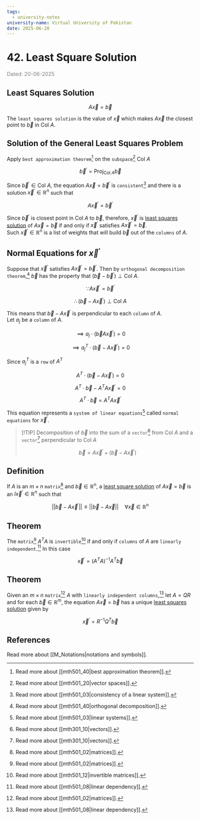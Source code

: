 ```yaml
---
tags:
  - university-notes
university-name: Virtual University of Pakistan
date: 2025-06-20
---
```


# 42. Least Square Solution

<span style="color: gray;">Dated: 20-06-2025</span>

## Least Squares Solution

$$A \vec x = \vec b$$

The `least squares solution` is the value of $\vec x$ which makes $A \vec x$ the closest point to $\vec b$ in $\text{Col } A$.

## Solution of the General Least Squares Problem

Apply `best approximation theorem`[^1] on the `subspace`[^2] $\text{Col }A$

$$\vec b^\prime = \text{Proj}_{\text{Col }A} \vec b$$

Since $\vec b^\prime \in \text{Col } A$, the equation $A \vec x = \vec b^\prime$ is `consistent`[^3] and there is a solution $\vec x^\prime \in \mathbb R^n$ such that  

$$A \vec x^\prime = \vec b^\prime$$

Since $\vec b^\prime$ is closest point in $\text{Col }A$ to $\vec b$, therefore, $\vec x^\prime$ is [least squares solution](#least-squares-solution) of $A \vec x = \vec b$ if and only if $\vec x^\prime$ satisfies $A \vec x^\prime = \vec b$.  
Such $\vec x^\prime \in \mathbb R^n$ is a list of weights that will build $\vec b$ out of the `columns` of $A$.

## Normal Equations for $\vec x^\prime$

Suppose that $\vec x^\prime$ satisfies $A \vec x^\prime = \vec b^\prime$. Then by `orthogonal decomposition theorem`,[^4] $\vec b$ has the property that $(\vec b - \vec b^\prime) \perp \text{Col }A$.  

$$\because A \vec x^\prime = \vec b^\prime$$

$$\therefore (\vec b - A \vec x^\prime) \perp \text{Col } A$$

This means that $\vec b - A \vec x^\prime$ is perpendicular to each `column` of $A$.  
Let $a_j$ be a `column` of $A$.  

$$\implies a_j \cdot (\vec bA \vec x^\prime) = 0$$

$$\implies a_j^T \cdot (\vec b - A \vec x^\prime) = 0$$

Since $a^T_j$ is a `row` of $A^T$

$$A^T \cdot (\vec b - A \vec x^\prime) = 0$$

$$A^T \cdot \vec b - A^TA \vec x^\prime = 0$$

$$A^T \cdot \vec b = A^TA \vec x^\prime$$

This equation represents a `system of linear equations`[^5] called `normal equations` for $\vec x^\prime$.

> [!TIP] Decomposition of $\vec b$ into the sum of a `vector`[^6] from $\text{Col } A$ and a `vector`[^6] perpendicular to $\text{Col }A$  
> 
> $$\vec b = A \vec x^\prime + (\vec b - A \vec x^\prime)$$

## Definition

If $A$ is an $m \times n$ `matrix`[^7] and $\vec b \in \mathbb R^n$, a [least square solution](#least-square-solution) of $A \vec x = \vec b$ is an $I \vec x^\prime \in \mathbb R^n$ such that  

$$||\vec b - A \vec x^\prime|| \le ||\vec b - A \vec x|| \quad \forall \vec x \in \mathbb R^n$$

## Theorem

The `matrix`[^7] $A^TA$ is `invertible`[^8] if and only if `columns` of $A$ are `linearly independent`.[^9] In this case  

$$\vec x^\prime = (A^TA)^{-1} A^T \vec b$$

## Theorem

Given an $m \times n$ `matrix`[^7] $A$ with `linearly independent columns`,[^9] let $A = QR$ and for each $\vec b \in \mathbb R^m$, the equation $A \vec x = \vec b$ has a unique [least squares solution](#least-squares-solution) given by  

$$\vec x^\prime = R^{-1} Q^T \vec b$$

## References

Read more about [[M_Notations|notations and symbols]].

[^1]: Read more about [[mth501_40|best approximation theorem]].
[^2]: Read more about [[mth501_20|vector spaces]].
[^3]: Read more about [[mth501_03|consistency of a linear system]].
[^4]: Read more about [[mth501_40|orthogonal decomposition]].
[^5]: Read more about [[mth501_03|linear systems]].
[^6]: Read more about [[mth301_10|vectors]].
[^7]: Read more about [[mth501_02|matrices]].
[^8]: Read more about [[mth501_12|invertible matrices]].
[^9]: Read more about [[mth501_08|linear dependency]].